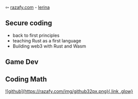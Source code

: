 ⇦ [razafy.com](../../../index.html)  - [lerina](../../index.html)  


## Secure coding

-   back to first principles
-   teaching Rust as a first language
-   Building web3 with Rust and Wasm

## Game Dev

## Coding Math

<footer>
  <a href="https://github.com/lerina" target="_blank" title="github">![github](https://razafy.com/img/github32px.png){.link .glow}
  </a>
</footer>
